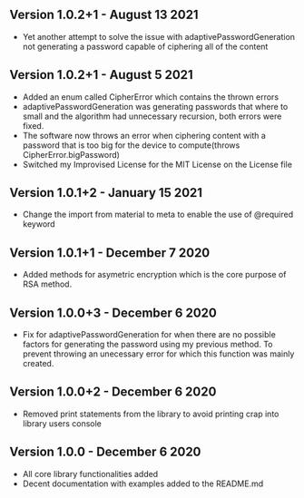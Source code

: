 ## Version 1.0.2+1 - August 13 2021
* Yet another attempt to solve the issue with adaptivePasswordGeneration not generating a password capable of ciphering all of the content

## Version 1.0.2+1 - August 5 2021

* Added an enum called CipherError which contains the thrown errors
* adaptivePasswordGeneration was generating passwords that where to small and the algorithm had unnecessary recursion, both errors were fixed.
* The software now throws an error when ciphering content with a password that is too big for the device to compute(throws CipherError.bigPassword)
* Switched my Improvised License for the MIT License on the License file

## Version 1.0.1+2 - January 15 2021
* Change the import from material to meta to enable the use of @required keyword

## Version 1.0.1+1 - December 7 2020
* Added methods for asymetric encryption which is the core purpose of RSA method.

## Version 1.0.0+3 - December 6 2020
* Fix for adaptivePasswordGeneration for when there are no possible factors for generating the password using my previous method. To prevent throwing an unecessary error for which this function was mainly created.

## Version 1.0.0+2 - December 6 2020
* Removed print statements from the library to avoid printing crap into library users console

## Version 1.0.0 - December 6 2020
* All core library functionalities added
* Decent documentation with examples added to the README.md
